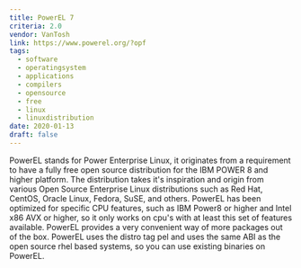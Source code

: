 ```yaml
---
title: PowerEL 7
criteria: 2.0
vendor: VanTosh
link: https://www.powerel.org/?opf
tags:
  - software
  - operatingsystem
  - applications
  - compilers
  - opensource
  - free
  - linux
  - linuxdistribution
date: 2020-01-13
draft: false
---
```



PowerEL stands for Power Enterprise Linux,
it originates from a requirement to have a fully free open source distribution for the IBM POWER 8 and higher platform.
The distribution takes it's inspiration and origin from various Open Source Enterprise Linux distributions such as
Red Hat, CentOS, Oracle Linux, Fedora, SuSE, and others.
PowerEL has been optimized for specific CPU features,
such as IBM Power8 or higher and Intel x86 AVX or higher, so it only works on cpu's with at least this set of features available.
PowerEL provides a very convenient way of more packages out of the box.
PowerEL uses the distro tag pel and uses the same ABI as the open source rhel based systems, so you can use existing binaries on PowerEL.
